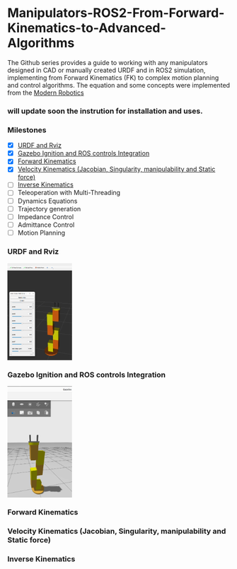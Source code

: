 # Manipulators-ROS2-From-Forward-Kinematics-to-Advanced-Algorithms
The Github series provides a guide to working with any manipulators designed in CAD or manually created URDF and in ROS2 simulation, implementing from Forward Kinematics (FK) to complex motion planning and control algorithms. The equation and some concepts were implemented from the <a href="https://hades.mech.northwestern.edu/index.php/Modern_Robotics"> Modern Robotics </a>

### will update soon the instrution for installation and uses.

### Milestones

- [x] [URDF and Rviz](#urdf-and-rviz)  
- [x] [Gazebo Ignition and ROS controls Integration](#gazebo)
- [x] [Forward Kinematics](#FK)
- [x] [Velocity Kinematics (Jacobian, Singularity, manipulability and Static force)](#vk)
- [ ] [Inverse Kinematics](#IK)
- [ ] Teleoperation with Multi-Threading
- [ ] Dynamics Equations
- [ ] Trajectory generation
- [ ] Impedance Control
- [ ] Admittance Control
- [ ] Motion Planning

<a name="urdf-and-rviz"></a>  
### URDF and Rviz

<div style="display: flex; justify-content: space-between;">
  <img src="assets/image.png" alt="Description of first image" width="29%">
  
</div>

<a name="gazebo"></a>  
### Gazebo Ignition and ROS controls Integration

<div style="display: flex; justify-content: space-between;">
  
  <img src="assets/gazebo.png" alt="Description of second image" width="29%">
</div>

<a name="fk"></a>  
### Forward Kinematics

<a name="vk"></a>  
### Velocity Kinematics (Jacobian, Singularity, manipulability and Static force)

<a name="ik"></a>  
### Inverse Kinematics
